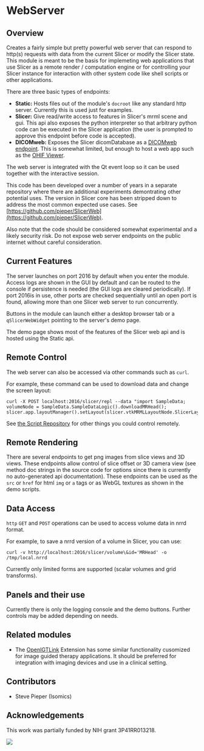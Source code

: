 # WebServer

## Overview

Creates a fairly simple but pretty powerful web server that can respond to http(s) requests with data from the current Slicer or modify the Slicer state.  This module is meant to be the basis for implemeting web applications that use Slicer as a remote render / computation engine or for controlling your Slicer instance for interaction with other system code like shell scripts or other applications.

There are three basic types of endpoints:
- **Static:** Hosts files out of the module's `docroot` like any standard http server.  Currently this is used just for examples.
- **Slicer:** Give read/write access to features in Slicer's mrml scene and gui.  This api also exposes the python interpreter so that arbitrary python code can be executed in the Slicer application (the user is prompted to approve this endpoint before code is accepted).
- **DICOMweb:** Exposes the Slicer dicomDatabase as a [DICOMweb endpoint](https://www.dicomstandard.org/dicomweb).  This is somewhat limited, but enough to host a web app such as the [OHIF Viewer](https://ohif.org/).

The web server is integrated with the Qt event loop so it can be used together with the interactive session.

This code has been developed over a number of years in a separate repository where there are additional experiments demontrating other potential uses.  The version in Slicer core has been stripped down to address the most common expected use cases.  See [https://github.com/pieper/SlicerWeb](https://github.com/pieper/SlicerWeb).

Also note that the code should be considered somewhat experimental and a likely security risk.  Do not expose web server endpoints on the public internet without careful consideration.

## Current Features

The server launches on port 2016 by default when you enter the module.  Access logs are shown in the GUI by default and can be routed to the console if persistence is needed (the GUI logs are cleared periodically).  If port 2016is in use, other ports are checked sequentially until an open port is found, allowing more than one Slicer web server to run concurrently.

Buttons in the module can launch either a desktop browser tab or a `qSlicerWebWidget` pointing to the server's demo page.

The demo page shows most of the features of the Slicer web api and is hosted using the Static api.

## Remote Control

The web server can also be accessed via other commands such as `curl`.

For example, these command can be used to download data and change the screen layout:

```
curl -X POST localhost:2016/slicer/repl --data "import SampleData; volumeNode = SampleData.SampleDataLogic().downloadMRHead(); slicer.app.layoutManager().setLayout(slicer.vtkMRMLLayoutNode.SlicerLayoutOneUpRedSliceView)"
```

See [the Script Repository](https://slicer.readthedocs.io/en/latest/developer_guide/script_repository.html) for other things you could control remotely.

## Remote Rendering

There are several endpoints to get png images from slice views and 3D views.  These endpoints allow control of slice offset or 3D camera view (see method doc strings in the source code for options since there is currently no auto-generated api documentation).  These endpoints can be used as the `src` or `href` for html `img` or `a` tags or as WebGL textures as shown in the demo scripts.

## Data Access

`http` `GET` and `POST` operations can be used to access volume data in nrrd format.

For example, to save a nrrd version of a volume in Slicer, you can use:
```
curl -v http://localhost:2016/slicer/volume\&id='MRHead' -o /tmp/local.nrrd
```

Currently only limited forms are supported (scalar volumes and grid transforms).

## Panels and their use

Currently there is only the logging console and the demo buttons.  Further controls may be added depending on needs.


## Related modules

- The [OpenIGTLink](https://github.com/openigtlink/SlicerOpenIGTLink) Extension has some similar functionality cusomized for image guided therapy applications.  It should be preferred for integration with imaging devices and use in a clinical setting.

## Contributors

- Steve Pieper (Isomics)

## Acknowledgements

This work was partially funded by NIH grant 3P41RR013218.


![](https://github.com/Slicer/Slicer/releases/download/docs-resources/logo_isomics.png)
